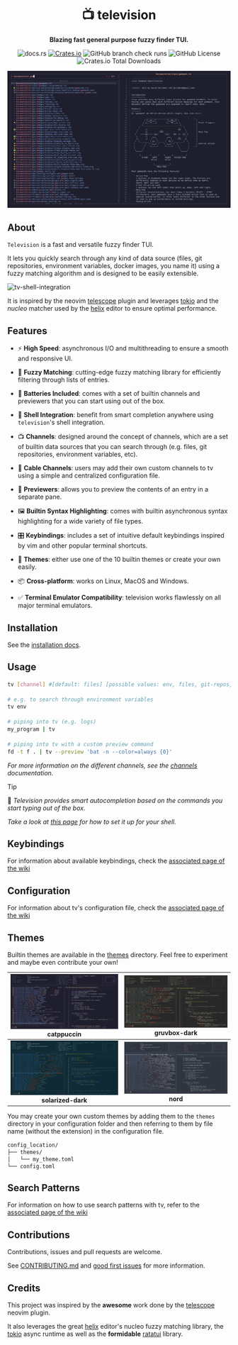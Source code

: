 <div align="center">

# 📺  television
**Blazing fast general purpose fuzzy finder TUI.**

![docs.rs](https://img.shields.io/docsrs/television-channels)
[![Crates.io](https://img.shields.io/crates/v/television.svg)](https://crates.io/crates/television)
![GitHub branch check runs](https://img.shields.io/github/check-runs/alexpasmantier/television/main)
![GitHub License](https://img.shields.io/github/license/alexpasmantier/television)
![Crates.io Total Downloads](https://img.shields.io/crates/d/television)

![tv on the linux codebase](./assets/tv-linux-gamepad.png "tv running on the linux codebase")

</div>

## About
`Television` is a fast and versatile fuzzy finder TUI.

It lets you quickly search through any kind of data source (files, git repositories, environment variables, docker
images, you name it) using a fuzzy matching algorithm and is designed to be easily extensible.

![tv-shell-integration](https://github.com/user-attachments/assets/d11c4d3c-2f1f-457c-9a0f-a56aebfefddd)


It is inspired by the neovim [telescope](https://github.com/nvim-telescope/telescope.nvim) plugin and leverages [tokio](https://github.com/tokio-rs/tokio) and the *nucleo* matcher used by the [helix](https://github.com/helix-editor/helix) editor to ensure optimal performance.


## Features
- ⚡️ **High Speed**: asynchronous I/O and multithreading to ensure a smooth and responsive UI.

- 🧠 **Fuzzy Matching**: cutting-edge fuzzy matching library for efficiently filtering through lists of entries.

- 🔋 **Batteries Included**: comes with a set of builtin channels and previewers that you can start using out of the box.

- 🐚 **Shell Integration**: benefit from smart completion anywhere using `television`'s shell integration.

- 📺 **Channels**: designed around the concept of channels, which are a set of builtin data sources that you can search through (e.g. files, git repositories, environment variables, etc).

- 📡 **Cable Channels**: users may add their own custom channels to tv using a simple and centralized configuration file.

- 📜 **Previewers**: allows you to preview the contents of an entry in a separate pane.

- 🖼️ **Builtin Syntax Highlighting**: comes with builtin asynchronous syntax highlighting for a wide variety of file types.

- 🎛️ **Keybindings**: includes a set of intuitive default keybindings inspired by vim and other popular terminal shortcuts.

- 🌈 **Themes**: either use one of the 10 builtin themes or create your own easily.

- 📦 **Cross-platform**: works on Linux, MacOS and Windows.

- ✅ **Terminal Emulator Compatibility**: television works flawlessly on all major terminal emulators.


## Installation
See the [installation docs](https://github.com/alexpasmantier/television/wiki/Installation).


## Usage
```bash
tv [channel] #[default: files] [possible values: env, files, git-repos, text, alias]

# e.g. to search through environment variables
tv env

# piping into tv (e.g. logs)
my_program | tv

# piping into tv with a custom preview command
fd -t f . | tv --preview 'bat -n --color=always {0}'

```
*For more information on the different channels, see the [channels](./docs/channels.md) documentation.*

> [!TIP] 
> 🐚 *Television provides smart autocompletion based on the commands you start typing out of the box.*
> 
> *Take a look at [this page](https://github.com/alexpasmantier/television/wiki/Shell-Autocompletion) for how to set it up for your shell.*



## Keybindings

For information about available keybindings, check the [associated page of the wiki](https://github.com/alexpasmantier/television/wiki/Keybindings)


## Configuration

For information about tv's configuration file, check the [associated page of the wiki](https://github.com/alexpasmantier/television/wiki/Configuration-file)

## Themes
Builtin themes are available in the [themes](./themes) directory. Feel free to experiment and maybe even contribute your own!

| ![catppuccin](./assets/catppuccin.png "catppuccin") catppuccin | ![gruvbox](./assets/gruvbox.png "gruvbox") gruvbox-dark |
|:--:|:--:|
| ![solarized-dark](./assets/solarized-dark.png "gruvbox-light") **solarized-dark** | ![nord](./assets/nord.png "nord") **nord** |

You may create your own custom themes by adding them to the `themes` directory in your configuration folder and then referring to them by file name (without the extension) in the configuration file.
```
config_location/
├── themes/
│   └── my_theme.toml
└── config.toml
```

## Search Patterns
For information on how to use search patterns with tv, refer to the [associated page of the wiki](https://github.com/alexpasmantier/television/wiki/Search-patterns)

## Contributions

Contributions, issues and pull requests are welcome.

See [CONTRIBUTING.md](CONTRIBUTING.md) and [good first issues](https://github.com/alexpasmantier/television/issues?q=is%3Aopen+is%3Aissue+label%3A%22good+first+issue%22) for more information.

## Credits
This project was inspired by the **awesome** work done by the [telescope](https://github.com/nvim-telescope/telescope.nvim) neovim plugin.

It also leverages the great [helix](https://github.com/helix-editor/helix) editor's nucleo fuzzy matching library, the [tokio](https://github.com/tokio-rs/tokio) async runtime as well as the **formidable** [ratatui](https://github.com/ratatui/ratatui) library.
